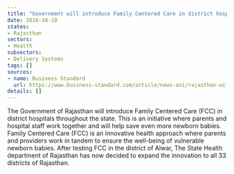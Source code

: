 ```yaml
---
title: "Government will introduce Family Centered Care in district hospitals"
date: 2016-10-10
states:
- Rajasthan
sectors:
- Health
subsectors:
- Delivery Systems
tags: []
sources:
- name: Business Standard
  url: https://www.business-standard.com/article/news-ani/rajasthan-will-introduce-family-centered-care-in-district-hospitals-116100400579_1.html
details: []
---
```


The Government of Rajasthan will introduce Family Centered Care (FCC) in district hospitals throughout the state. This is an initiative where parents and hospital staff work together and will help save even more newborn babies. Family Centered Care (FCC) is an innovative health approach where parents and providers work in tandem to ensure the well-being of vulnerable newborn babies. After testing FCC in the district of Alwar, The State Health department of Rajasthan has now decided to expand the innovation to all 33 districts of Rajasthan.
